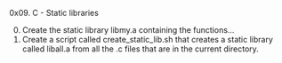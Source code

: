 0x09. C - Static libraries

0. Create the static library libmy.a containing the functions...
1. Create a script called create_static_lib.sh that creates a static library called liball.a from all the .c files that are in the current directory.
